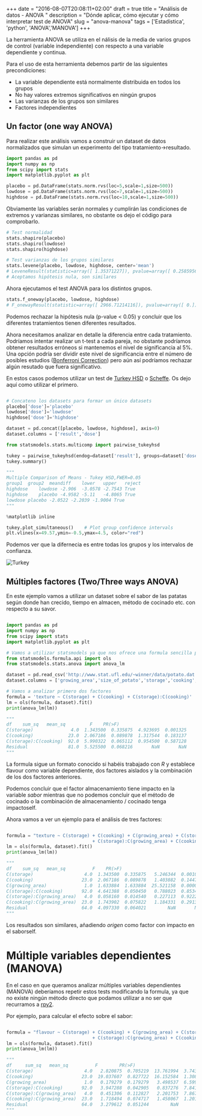 +++
date = "2016-08-07T20:08:11+02:00"
draft = true
title = "Análisis de datos - ANOVA <Python>"
description = "Dónde aplicar, cómo ejecutar y cómo interpretar test de ANOVA"
slug = "anova-manova"
tags = ['Estadistica', 'python', 'ANOVA','MANOVA']
+++

La herramienta ANOVA se utiliza en el nálisis de la media de varios grupos de control (variable independiente) con respecto a una variable dependiente y continua.

Para el uso de esta herramienta debemos partir de las siguientes precondiciones:

* La variable dependiente está normalmente distribuida en todos los grupos
* No hay valores extremos significativos en ningún grupos
* Las varianzas de los grupos son similares
* Factores independientes

## Un factor (one way ANOVA)

Para realizar este análisis vamos a construir un dataset de datos normalizados que simulan un experimento del tipo tratamiento->resultado.

``` python
import pandas as pd
import numpy as np
from scipy import stats
import matplotlib.pyplot as plt

placebo = pd.DataFrame(stats.norm.rvs(loc=5,scale=1,size=500))
lowdose = pd.DataFrame(stats.norm.rvs(loc=7,scale=1,size=500))
highdose = pd.DataFrame(stats.norm.rvs(loc=10,scale=1,size=500))
```

Obviamente las variables serán normales y cumplirán las condiciones de extremos y varianzas similares, no obstante os dejo el código para comprobarlo.

```python
# Test normalidad
stats.shapiro(placebo)
stats.shapiro(lowdose)
stats.shapiro(highdose)

# Test varianzas de los grupos similares
stats.levene(placebo, lowdose, highdose, center='mean')
# LeveneResult(statistic=array([ 1.35371227]), pvalue=array([ 0.25859566]))
# Aceptamos hipótesis nula, son similares
```

Ahora ejecutamos el test ANOVA para los distintos grupos.

```python
stats.f_oneway(placebo, lowdose, highdose)
# F_onewayResult(statistic=array([ 2966.71214116]), pvalue=array([ 0.]))
```
Podemos rechazar la hipótesis nula (p-value < 0.05) y concluir que los diferentes tratamientos tienen diferentes resultados.

Ahora necesitamos analizar en detalle la diferencia entre cada tratamiento. Podríamos intentar realizar un t-test a cada pareja, no obstante podríamos obtener resultados erróneos si mantenemos el nivel de significancia al 5%. Una opción podría ser dividir este nivel de significancia entre el número de posibles estudios ([Bonferroni Correction](https://en.wikipedia.org/wiki/Bonferroni_correction)) pero aún así podríamos rechazar algún resutado que fuera significativo.

En estos casos podemos utilizar un test de [Turkey HSD](https://en.wikipedia.org/wiki/Tukey%27s_range_test) o [Scheffe](https://en.wikipedia.org/wiki/Scheff%C3%A9%27s_method). Os dejo aquí como utilizar el primero.

```python

# Concateno los datasets para formar un único datasets
placebo['dose']='placebo'
lowdose['dose']='lowdose'
highdose['dose']='highdose'

dataset = pd.concat([placebo, lowdose, highdose], axis=0)
dataset.columns = ['result','dose']

from statsmodels.stats.multicomp import pairwise_tukeyhsd

tukey = pairwise_tukeyhsd(endog=dataset['result'], groups=dataset['dose'], alpha=0.05)
tukey.summary()

"""
Multiple Comparison of Means - Tukey HSD,FWER=0.05
group1	group2	meandiff	lower	upper	reject
highdose	lowdose	-2.906	-3.0578	-2.7543	True
highdose	placebo	-4.9582	-5.11	-4.8065	True
lowdose	placebo	-2.0522	-2.2039	-1.9004	True
"""

%matplotlib inline

tukey.plot_simultaneous()    # Plot group confidence intervals
plt.vlines(x=49.57,ymin=-0.5,ymax=4.5, color="red")
```

Podemos ver que la difernecia es entre todas los grupos y los intervalos de confianza.

![Turkey](/images/15_1.png)

## Múltiples factores (Two/Three ways ANOVA)

En este ejemplo vamos a utilizar un dataset sobre el sabor de las patatas según donde han crecido, tiempo en almacen, método de cocinado etc. con respecto a su savor.

```python

import pandas as pd
import numpy as np
from scipy import stats
import matplotlib.pyplot as plt

# Vamos a utilizar statsmodels ya que nos ofrece una formula sencilla para realizar análisis con múltiples factores
from statsmodels.formula.api import ols
from statsmodels.stats.anova import anova_lm

dataset = pd.read_csv('http://www.stat.ufl.edu/~winner/data/potato.dat',delim_whitespace=True, usecols=[1,3,4,5,6,7],header=None)
dataset.columns = ['growing_area','size_of_potato','storage','cooking','texture','flavour']

# Vamos a analizar primero dos factores
formula = 'texture ~ C(storage) + C(cooking) + C(storage):C(cooking)'
lm = ols(formula, dataset).fit()
print(anova_lm(lm))

"""
df    sum_sq   mean_sq         F    PR(>F)
C(storage)              4.0  1.343500  0.335875  4.923695  0.001325
C(cooking)             23.0  2.067186  0.089878  1.317544  0.183137
C(storage):C(cooking)  92.0  5.990322  0.065112  0.954500  0.587128
Residual               81.0  5.525500  0.068216       NaN       NaN
"""
```

La formula sigue un formato conocido si habéis trabajado con *R* y establece flavour como variable dependiente, dos factores aislados y la combinación de los dos factores anteriores.

Podemos concluir que el factor almacenamiento tiene impacto en la variable *sabor* mientras que no podemos concluir que el método de cocinado o la combinación de almacenamiento / cocinado tenga impactoself.

Ahora vamos a ver un ejemplo para el análisis de tres factores:

```python

formula = "texture ~ C(storage) + C(cooking) + C(growing_area) + C(storage):C(cooking) \
                                + C(storage):C(growing_area) + C(cooking):C(growing_area)"
lm = ols(formula, dataset).fit()
print(anova_lm(lm))

"""
df    sum_sq   mean_sq          F    PR(>F)
C(storage)                   4.0  1.343500  0.335875   5.246344  0.001019
C(cooking)                  23.0  2.067186  0.089878   1.403882  0.144723
C(growing_area)              1.0  1.633884  1.633884  25.521158  0.000004
C(storage):C(cooking)       92.0  4.641388  0.050450   0.788023  0.853492
C(storage):C(growing_area)   4.0  0.058160  0.014540   0.227113  0.922249
C(cooking):C(growing_area)  23.0  1.743902  0.075822   1.184331  0.291349
Residual                    64.0  4.097330  0.064021        NaN       NaN
"""

```
Los resultados son similares, añadiendo *origen* como factor con impacto en el saborself.

# Múltiple variables dependientes (MANOVA)

En el caso en que queramos analizar múltiples variables dependientes (MANOVA) deberíamos repetir estos tests modificando la formula, ya que no existe ningún método directo que podamos utilizar a no ser que recurramos a [rpy2](http://rpy2.bitbucket.org/).

Por ejemplo, para calcular el efecto sobre el sabor:

```python

formula = "flavour ~ C(storage) + C(cooking) + C(growing_area) + C(storage):C(cooking) \
                                + C(storage):C(growing_area) + C(cooking):C(growing_area)"
lm = ols(formula, dataset).fit()
print(anova_lm(lm))

"""
df     sum_sq   mean_sq          F        PR(>F)
C(storage)                   4.0   2.820875  0.705219  13.761994  3.743047e-08
C(cooking)                  23.0  19.037607  0.827722  16.152584  1.308596e-18
C(growing_area)              1.0   0.179279  0.179279   3.498537  6.599714e-02
C(storage):C(cooking)       92.0   3.947288  0.042905   0.837276  7.841929e-01
C(storage):C(growing_area)   4.0   0.451306  0.112827   2.201753  7.867201e-02
C(cooking):C(growing_area)  23.0   1.718494  0.074717   1.458067  1.201155e-01
Residual                    64.0   3.279612  0.051244        NaN           NaN
"""
